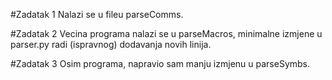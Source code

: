 #Zadatak 1
Nalazi se u fileu parseComms.

#Zadatak 2
Vecina programa nalazi se u parseMacros, minimalne izmjene u parser.py radi (ispravnog) dodavanja novih linija.

#Zadatak 3
Osim programa, napravio sam manju izmjenu u parseSymbs.
